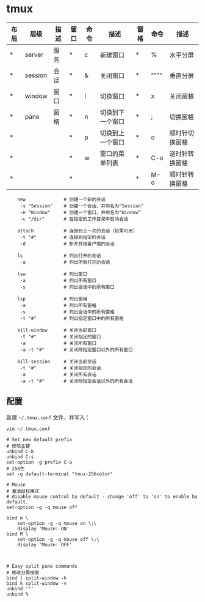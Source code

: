 # tmux

| 布局 | 层级    | 描述 | 窗口 | 命令 | 描述             | 窗格 | 命令 | 描述           |
| ---- | ------- | ---- | ---- | ---- | ---------------- | ---- | ---- | -------------- |
| *    | server  | 服务 | *    | c    | 新建窗口         | *    | %    | 水平分屏       |
| *    | session | 会话 | *    | &    | 关闭窗口         | *    | """" | 垂直分屏       |
| *    | window  | 窗口 | *    | l    | 切换窗口         | *    | x    | 关闭窗格       |
| *    | pane    | 窗格 | *    | n    | 切换到下一个窗口 | *    | ;    | 切换窗格       |
| *    |         |      | *    | p    | 切换到上一个窗口 | *    | o    | 顺时针切换窗格 |
| *    |         |      | *    | w    | 窗口的菜单列表   | *    | C-o  | 逆时针转换窗格 |
| *    |         |      | *    |      |                  | *    | M-o  | 顺时针转换窗格 | 

```shell
    new              # 创建一个新的会话
     -s "Session"    # 创建一个会话，并命名为“Session”
     -n "Window"     # 创建一个窗口，并命名为“Window”
     -c "/dir"       # 在指定的工作目录中启动会话

    attach           # 连接到上一次的会话（如果可用）
     -t "#"          # 连接到指定的会话
     -d              # 断开其他客户端的会话

    ls               # 列出打开的会话
     -a              # 列出所有打开的会话

    lsw              # 列出窗口
     -a              # 列出所有窗口
     -s              # 列出会话中的所有窗口

    lsp              # 列出窗格
     -a              # 列出所有窗格
     -s              # 列出会话中的所有窗格
     -t "#"          # 列出指定窗口中的所有窗格

    kill-window      # 关闭当前窗口
     -t "#"          # 关闭指定的窗口
     -a              # 关闭所有窗口
     -a -t "#"       # 关闭除指定窗口以外的所有窗口

    kill-session     # 关闭当前会话
     -t "#"          # 关闭指定的会话
     -a              # 关闭所有会话
     -a -t "#"       # 关闭除指定会话以外的所有会话
```


## 配置

新建 `~/.tmux.conf` 文件，并写入：
```shell
vim ~/.tmux.conf

# Set new default prefix
# 修改主键
unbind C-b
unbind C-s
set-option -g prefix C-a
# 256色
set -g default-terminal "tmux-256color"

# Mouse
# 激活鼠标模式
# disable mouse control by default - change 'off' to 'on' to enable by default.
set-option -g -q mouse off

bind m \
    set-option -g -q mouse on \;\
    display 'Mouse: ON'
bind M \
	set-option -g -q mouse off \;\
    display 'Mouse: OFF'



# Easy split pane commands
# 修改分屏按键
bind l split-window -h
bind k split-window -v
unbind '"'
unbind %
```